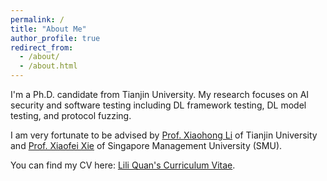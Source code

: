 ```yaml
---
permalink: /
title: "About Me"
author_profile: true
redirect_from: 
  - /about/
  - /about.html
---
```


I'm a Ph.D. candidate from Tianjin University. My research focuses on AI security and software testing including DL framework testing, DL model testing, and protocol fuzzing.

I am very fortunate to be advised by [Prof. Xiaohong Li](https://cic.tju.edu.cn/faculty/lxh/index.html) of Tianjin University and [Prof. Xiaofei Xie](https://xiaofeixie.bitbucket.io/) of Singapore Management University (SMU).

You can find my CV here: [Lili Quan's Curriculum Vitae](../assets/Curriculum_Vitae.pdf).


